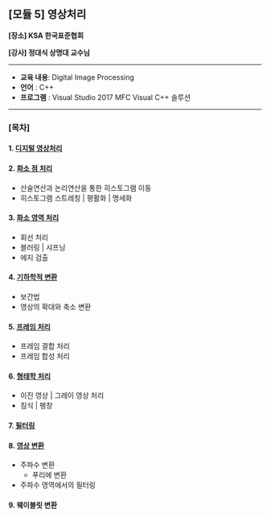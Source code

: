 ## [모듈 5] 영상처리

**[장소] KSA 한국표준협회**

**[강사] 정대식 상명대 교수님** 

---

- **교육 내용**: Digital Image Processing
- **언어** : C++
- **프로그램** : Visual Studio 2017 MFC Visual C++ 솔루션

---

### [목차]

#### 1. [디지털 영상처리](https://github.com/sanga327/KSA/tree/main/Module05.%20%EC%98%81%EC%83%81%EC%B2%98%EB%A6%AC/Digital_Image_Processing/Document/01_%EC%98%81%EC%83%81%EC%B2%98%EB%A6%AC)



#### 2. [화소 점 처리](https://github.com/sanga327/KSA/tree/main/Module05.%20%EC%98%81%EC%83%81%EC%B2%98%EB%A6%AC/Digital_Image_Processing/Document/02_%ED%99%94%EC%86%8C%EC%A0%90%EC%B2%98%EB%A6%AC)

- 산술연산과 논리연산을 통한 히스토그램 이동
- 히스토그램 스트레칭 | 평활화 | 명세화



#### 3. [화소 영역 처리](https://github.com/sanga327/KSA/tree/main/Module05.%20%EC%98%81%EC%83%81%EC%B2%98%EB%A6%AC/Digital_Image_Processing/Document/03_%ED%99%94%EC%86%8C%EC%98%81%EC%97%AD%EC%B2%98%EB%A6%AC)

- 회선 처리
- 블러링 | 샤프닝
- 에지 검출



#### 4. [기하학적 변환](https://github.com/sanga327/KSA/tree/main/Module05.%20%EC%98%81%EC%83%81%EC%B2%98%EB%A6%AC/Digital_Image_Processing/Document/04_%EA%B8%B0%ED%95%98%ED%95%99%EC%A0%81%EB%B3%80%ED%99%98)

- 보간법
- 영상의 확대와 축소 변환



#### 5. [프레임 처리](https://github.com/sanga327/KSA/tree/main/Module05.%20%EC%98%81%EC%83%81%EC%B2%98%EB%A6%AC/Digital_Image_Processing/Document/05_%ED%94%84%EB%A0%88%EC%9E%84%EC%B2%98%EB%A6%AC)

- 프레임 결합 처리
- 프레임 합성 처리



#### 6. [형태학 처리](https://github.com/sanga327/KSA/tree/main/Module05.%20%EC%98%81%EC%83%81%EC%B2%98%EB%A6%AC/Digital_Image_Processing/Document/06_%ED%98%95%ED%83%9C%ED%95%99%EC%B2%98%EB%A6%AC)

- 이진 영상 | 그레이 영상 처리
- 침식 | 팽창



#### 7. [필터링](https://github.com/sanga327/KSA/tree/main/Module05.%20%EC%98%81%EC%83%81%EC%B2%98%EB%A6%AC/Digital_Image_Processing/Document/07_%ED%95%84%ED%84%B0%EB%A7%81)




#### 8. [영상 변환](https://github.com/sanga327/KSA/tree/main/Module05.%20%EC%98%81%EC%83%81%EC%B2%98%EB%A6%AC/Digital_Image_Processing/Document/08_%EC%98%81%EC%83%81%EB%B3%80%ED%99%98)

- 주파수 변환
  - 푸리에 변환 
- 주파수 영역에서의 필터링



#### 9. 웨이블릿 변환
